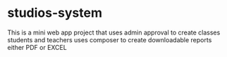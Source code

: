 # studios-system
This is a mini web app project that uses admin approval to create classes students and teachers
uses composer to create downloadable reports either PDF or EXCEL
